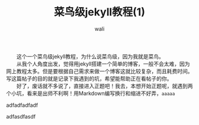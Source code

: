 ﻿---
layout: post
title: 菜鸟级jekyll教程(1)   #标题
tagline: 用jekyll在github上搭建一个属于自己的博客
category: jekyll      #分类
author: wali    #作者
tag: jekyll     #标签
ghurl: https://github.com/walidream/waliblog/tree/gh-pages       #github url
ghurl_zip: https://github.com/walidream/waliblog/archive/gh-pages.zip  #github zip下载

---

　　这个一个菜鸟级jekyll教程，为什么说菜鸟级，因为我就是菜鸟。<br>
　　从我个人角度出发，觉得用jekyll搭建一个简单的博客，一般不会太难，因为网上教程太多。但是要根据自己需求来做一个博客这就比较复杂，而且耗费时间。写这篇帖子的目的就是记录下我遇到的坑，希望能帮助正在看帖子的你。<br>
　　好了，废话就不多说了，直接进入正题吧！我去，本想开始正题呢，就遇到两个小坑，看来是出师不利啊！用Markdown编写换行和缩进不好弄，` aaaaa `

adfadfadfadf


adfasdfasdf










































